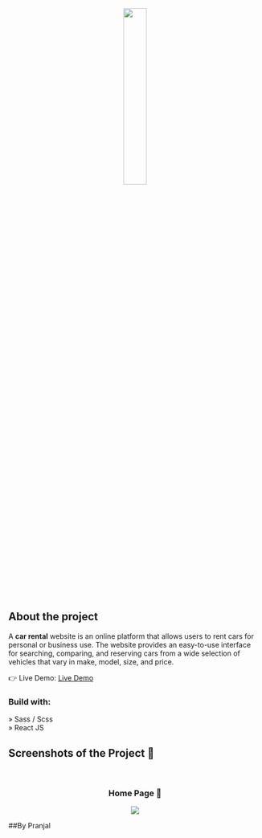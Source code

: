 <div align='center'><img style="width:30%" src='https://user-images.githubusercontent.com/77271332/229421412-6d48d891-3c41-410e-9277-8048e2e15a34.png'/></div>


<h2>About the project</h2>

  <p>A <b>car rental</b> website is an online platform that allows users to rent cars for personal or business use. The website provides an easy-to-use interface for searching, comparing, and reserving cars from a wide selection of vehicles that vary in make, model, size, and price.</p>

👉 Live Demo: <a target="_blank" rel="noopener noreferrer" href='https://car-on-rent-pranjal.netlify.app/'>Live Demo</a>

<h3>Build with:</h3>

» Sass / Scss <br>
» React JS

<h2>Screenshots of the Project 📸</h2>
<br>
<h3 align='center'>Home Page 🏡</h3>

<div align='center'>
<img src='https://user-images.githubusercontent.com/77271332/229421073-dab2fd3e-db5e-4352-a382-98bab452599b.png'/>

</div>

##By Pranjal
